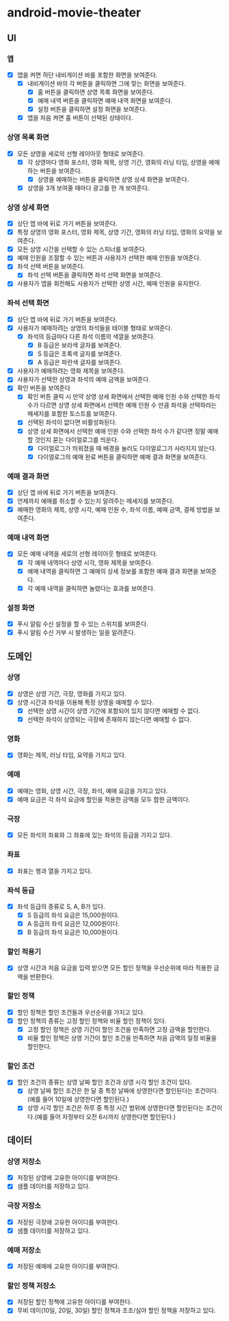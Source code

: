 # android-movie-theater

## UI
### 앱
- [x] 앱을 켜면 하단 내비게이션 바를 포함한 화면을 보여준다.
    - [x] 내비게이션 바의 각 버튼을 클릭하면 그에 맞는 화면을 보여준다.
        - [x] 홈 버튼을 클릭하면 상영 목록 화면을 보여준다.
        - [x] 예매 내역 버튼을 클릭하면 예매 내역 화면을 보여준다.
        - [x] 설정 버튼을 클릭하면 설정 화면을 보여준다.
    - [x] 앱을 처음 켜면 홈 버튼이 선택된 상태이다.

### 상영 목록 화면
- [x] 모든 상영을 세로의 선형 레이아웃 형태로 보여준다.
    - [x] 각 상영마다 영화 포스터, 영화 제목, 상영 기간, 영화의 러닝 타임, 상영을 예매하는 버튼을 보여준다.
        - [x] 상영을 예매하는 버튼을 클릭하면 상영 상세 화면을 보여준다.
    - [x] 상영을 3개 보여줄 때마다 광고를 한 개 보여준다.

### 상영 상세 화면
- [x] 상단 앱 바에 뒤로 가기 버튼을 보여준다.
- [x] 특정 상영의 영화 포스터, 영화 제목, 상영 기간, 영화의 러닝 타임, 영화의 요약을 보여준다.
- [x] 모든 상영 시간을 선택할 수 있는 스피너를 보여준다.
- [x] 예매 인원을 조절할 수 있는 버튼과 사용자가 선택한 예매 인원을 보여준다.
- [x] 좌석 선택 버튼을 보여준다.
    - [x] 좌석 선택 버튼을 클릭하면 좌석 선택 화면을 보여준다.
- [x] 사용자가 앱을 회전해도 사용자가 선택한 상영 시간, 예매 인원을 유지한다.

### 좌석 선택 화면
- [x] 상단 앱 바에 뒤로 가기 버튼을 보여준다.
- [x] 사용자가 예매하려는 상영의 좌석들을 테이블 형태로 보여준다.
    - [x] 좌석의 등급마다 다른 좌석 이름의 색깔을 보여준다.
        - [x] B 등급은 보라색 글자를 보여준다.
        - [x] S 등급은 초록색 글자를 보여준다.
        - [x] A 등급은 파란색 글자를 보여준다.
- [x] 사용자가 예매하려는 영화 제목을 보여준다.
- [x] 사용자가 선택한 상영과 좌석의 예매 금액을 보여준다.
- [x] 확인 버튼을 보여준다
    - [x] 확인 버튼 클릭 시 만약 상영 상세 화면에서 선택한 예매 인원 수와 선택한 좌석 수가 다르면 상영 상세 화면에서 선택한 예매 인원 수 만큼 좌석을 선택하라는
      메세지를 포함한 토스트를 보여준다.
    - [x] 선택된 좌석이 없다면 비활성화된다.
    - [x] 상영 상세 화면에서 선택한 예매 인원 수와 선택한 좌석 수가 같다면 정말 예매할 것인지 묻는 다이얼로그를 띄운다.
      - [x] 다이얼로그가 띄워졌을 때 배경을 눌러도 다이얼로그가 사라지지 않는다.
      - [x] 다이얼로그의 예매 완료 버튼을 클릭하면 예매 결과 화면을 보여준다.

### 예매 결과 화면
- [x] 상단 앱 바에 뒤로 가기 버튼을 보여준다.
- [x] 언제까지 예매를 취소할 수 있는지 알려주는 메세지를 보여준다.
- [x] 예매한 영화의 제목, 상영 시각, 예매 인원 수, 좌석 이름, 예매 금액, 결제 방법을 보여준다.

### 예매 내역 화면
- [x] 모든 예매 내역을 세로의 선형 레이아웃 형태로 보여준다.
  - [x] 각 예매 내역마다 상영 시각, 영화 제목을 보여준다.
  - [x] 예매 내역을 클릭하면 그 예매의 상세 정보를 포함한 예매 결과 화면을 보여준다.
  - [x] 각 예매 내역을 클릭하면 눌렸다는 효과를 보여준다.

### 설정 화면
- [x] 푸시 알림 수신 설정을 할 수 있는 스위치를 보여준다.
- [x] 푸시 알림 수신 거부 시 발생하는 일을 알려준다.

## 도메인
### 상영
- [x] 상영은 상영 기간, 극장, 영화를 가지고 있다.
- [x] 상영 시간과 좌석을 이용해 특정 상영을 예매할 수 있다.
  - [x] 선택한 상영 시간이 상영 기간에 포함되어 있지 않다면 예매할 수 없다.
  - [x] 선택한 좌석이 상영되는 극장에 존재하지 않는다면 예매할 수 없다.

### 영화
- [x] 영화는 제목, 러닝 타임, 요약을 가지고 있다.

### 예매
- [x] 예매는 영화, 상영 시간, 극장, 좌석, 예매 요금을 가지고 있다.
- [x] 예매 요금은 각 좌석 요금에 할인을 적용한 금액을 모두 합한 금액이다.

### 극장
- [x] 모든 좌석의 좌표와 그 좌표에 있는 좌석의 등급을 가지고 있다.

### 좌표
- [x] 좌표는 행과 열을 가지고 있다.

### 좌석 등급
- [x] 좌석 등급의 종류로 S, A, B가 있다.
  - [x] S 등급의 좌석 요금은 15,000원이다.
  - [x] A 등급의 좌석 요금은 12,000원이다.
  - [x] B 등급의 좌석 요금은 10,000원이다.

### 할인 적용기
- [x] 상영 시간과 처음 요금을 입력 받으면 모든 할인 정책을 우선순위에 따라 적용한 금액을 반환한다.

### 할인 정책
- [x] 할인 정책은 할인 조건들과 우선순위를 가지고 있다.
- [x] 할인 정책의 종류는 고정 할인 정책와 비율 할인 정책이 있다.
  - [x] 고정 할인 정책은 상영 기간이 할인 조건을 만족하면 고정 금액을 할인한다.
  - [x] 비율 할인 정책은 상영 기간이 할인 조건을 만족하면 처음 금액의 일정 비율을 할인한다.

### 할인 조건
- [x] 할인 조건의 종류는 상영 날짜 할인 조건과 상영 시각 할인 조건이 있다.
  - [x] 상영 날짜 할인 조건은 한 달 중 특정 날짜에 상영한다면 할인된다는 조건이다.(예를 들어 10일에 상영한다면 할인된다.)
  - [x] 상영 시각 할인 조건은 하루 중 특정 시간 범위에 상영한다면 할인된다는 조건이다.(예를 들어 자정부터 오전 6시까지 상영한다면 할인된다.)

## 데이터
### 상영 저장소
- [x] 저장된 상영에 고유한 아이디를 부여한다.
- [x] 샘플 데이터를 저장하고 있다.

### 극장 저장소
- [x] 저장된 극장에 고유한 아이디를 부여한다.
- [x] 샘플 데이터를 저장하고 있다.

### 예매 저장소
- [x] 저장된 예매에 고유한 아이디를 부여한다.

### 할인 정책 저장소
- [x] 저장된 할인 정책에 고유한 아이디를 부여한다.
- [x] 무비 데이(10일, 20일, 30일) 할인 정책과 조조/심야 할인 정책을 저장하고 있다.
